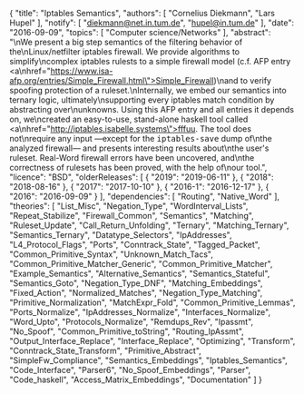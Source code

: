 {
    "title": "Iptables Semantics",
    "authors": [
        "Cornelius Diekmann",
        "Lars Hupel"
    ],
    "notify": [
        "diekmann@net.in.tum.de",
        "hupel@in.tum.de"
    ],
    "date": "2016-09-09",
    "topics": [
        "Computer science/Networks"
    ],
    "abstract": "\nWe present a big step semantics of the filtering behavior of the\nLinux/netfilter iptables firewall. We provide algorithms to simplify\ncomplex iptables rulests to a simple firewall model (c.f. AFP entry <a\nhref=\"https://www.isa-afp.org/entries/Simple_Firewall.html\">Simple_Firewall</a>)\nand to verify spoofing protection of a ruleset.\nInternally, we embed our semantics into ternary logic, ultimately\nsupporting every iptables match condition by abstracting over\nunknowns. Using this AFP entry and all entries it depends on, we\ncreated an easy-to-use, stand-alone haskell tool called <a\nhref=\"http://iptables.isabelle.systems\">fffuu</a>. The tool does not\nrequire any input &mdash;except for the <tt>iptables-save</tt> dump of\nthe analyzed firewall&mdash; and presents interesting results about\nthe user's ruleset. Real-Word firewall errors have been uncovered, and\nthe correctness of rulesets has been proved, with the help of\nour tool.",
    "licence": "BSD",
    "olderReleases": [
        {
            "2019": "2019-06-11"
        },
        {
            "2018": "2018-08-16"
        },
        {
            "2017": "2017-10-10"
        },
        {
            "2016-1": "2016-12-17"
        },
        {
            "2016": "2016-09-09"
        }
    ],
    "dependencies": [
        "Routing",
        "Native_Word"
    ],
    "theories": [
        "List_Misc",
        "Negation_Type",
        "WordInterval_Lists",
        "Repeat_Stabilize",
        "Firewall_Common",
        "Semantics",
        "Matching",
        "Ruleset_Update",
        "Call_Return_Unfolding",
        "Ternary",
        "Matching_Ternary",
        "Semantics_Ternary",
        "Datatype_Selectors",
        "IpAddresses",
        "L4_Protocol_Flags",
        "Ports",
        "Conntrack_State",
        "Tagged_Packet",
        "Common_Primitive_Syntax",
        "Unknown_Match_Tacs",
        "Common_Primitive_Matcher_Generic",
        "Common_Primitive_Matcher",
        "Example_Semantics",
        "Alternative_Semantics",
        "Semantics_Stateful",
        "Semantics_Goto",
        "Negation_Type_DNF",
        "Matching_Embeddings",
        "Fixed_Action",
        "Normalized_Matches",
        "Negation_Type_Matching",
        "Primitive_Normalization",
        "MatchExpr_Fold",
        "Common_Primitive_Lemmas",
        "Ports_Normalize",
        "IpAddresses_Normalize",
        "Interfaces_Normalize",
        "Word_Upto",
        "Protocols_Normalize",
        "Remdups_Rev",
        "Ipassmt",
        "No_Spoof",
        "Common_Primitive_toString",
        "Routing_IpAssmt",
        "Output_Interface_Replace",
        "Interface_Replace",
        "Optimizing",
        "Transform",
        "Conntrack_State_Transform",
        "Primitive_Abstract",
        "SimpleFw_Compliance",
        "Semantics_Embeddings",
        "Iptables_Semantics",
        "Code_Interface",
        "Parser6",
        "No_Spoof_Embeddings",
        "Parser",
        "Code_haskell",
        "Access_Matrix_Embeddings",
        "Documentation"
    ]
}